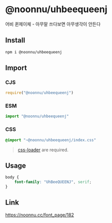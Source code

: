 # @noonnu/uhbeequeenj
어비 퀸제이체 - 아무말 쓰다보면 아무생각이 안든다

## Install
```sh
npm i @noonnu/uhbeequeenj
```
## Import
### CJS
```js
require("@noonnu/uhbeequeenj")
```
### ESM
```js
import "@noonnu/uhbeequeenj"
```
### CSS 
```css
@import "~@noonnu/uhbeequeenj/index.css"
```
> [css-loader](https://github.com/webpack-contrib/css-loader) are required.

## Usage
```css
body {
    font-family: "UhBeeQUEENJ", serif;
}
```

## Link
https://noonnu.cc/font_page/182